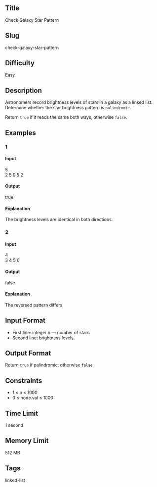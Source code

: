 ## Title  
Check Galaxy Star Pattern  

## Slug  
check-galaxy-star-pattern  

## Difficulty  
Easy  

## Description  

Astronomers record brightness levels of stars in a galaxy as a linked list.  
Determine whether the star brightness pattern is `palindromic`.  

Return `true` if it reads the same both ways, otherwise `false`.  

## Examples  

### 1  

#### Input  
5  
2 5 9 5 2  

#### Output  
true  

#### Explanation  
The brightness levels are identical in both directions.  

### 2  

#### Input  
4  
3 4 5 6  

#### Output  
false  

#### Explanation  
The reversed pattern differs.  

## Input Format  
- First line: integer n — number of stars.  
- Second line: brightness levels.  

## Output Format  
Return `true` if palindromic, otherwise `false`.  

## Constraints  
- 1 ≤ n ≤ 1000  
- 0 ≤ node.val ≤ 1000  

## Time Limit  
1 second  

## Memory Limit  
512 MB  

## Tags  
linked-list
